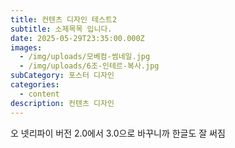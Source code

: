 ```yaml
---
title: 컨텐츠 디자인 테스트2
subtitle: 소제목목 입니다.
date: 2025-05-29T23:35:00.000Z
images:
  - /img/uploads/모베컴-썸네일.jpg
  - /img/uploads/6조-인테르-복사.jpg
subCategory: 포스터 디자인
categories:
  - content
description: 컨텐츠 디자인
---
```

오 넷리파이 버전 2.0에서 3.0으로 바꾸니까 한글도 잘 써짐
